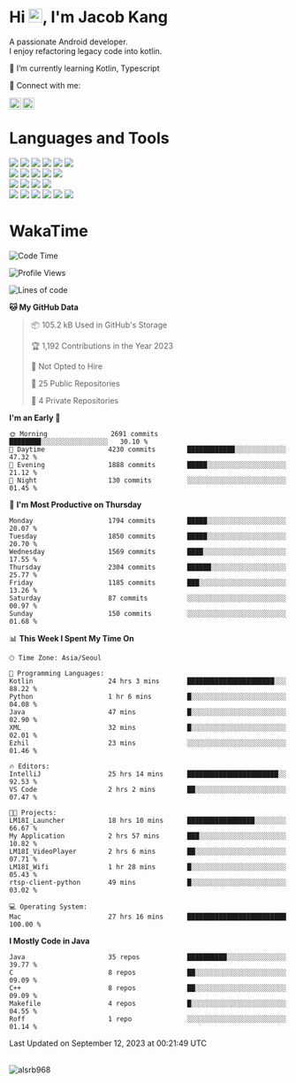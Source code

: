 # Hi <img src="https://media.giphy.com/media/hvRJCLFzcasrR4ia7z/giphy.gif" width="25px">, I'm Jacob Kang
A passionate Android developer.
</br>
I enjoy refactoring legacy code into kotlin.

🌱 I’m currently learning Kotlin, Typescript

🤝 Connect with me:

<a href="https://www.linkedin.com/in/minkyu-kang-b7477b1b2/"><img align="left" src="https://raw.githubusercontent.com/yushi1007/yushi1007/main/images/linkedin.svg" alt="Minkyu Kang | LinkedIn" width="21px"/></a>
<a href="https://www.instagram.com/_jacob_kang/"><img align="left" src="https://raw.githubusercontent.com/yushi1007/yushi1007/main/images/instagram.svg" alt="Jacob Kang | Instagram" width="21px"/></a>

</br>

# Languages and Tools

<div align="left">
<img src="https://img.shields.io/badge/java-007396?logo=java&logoColor=white"/>
<img src="https://img.shields.io/badge/kotlin-7F52FF?logo=kotlin&logoColor=white"/>
<img src="https://img.shields.io/badge/python-3776AB?logo=python&logoColor=white"/>
<img src="https://img.shields.io/badge/bash shell-4EAA25?logo=gnubash&logoColor=white"/>
<img src="https://img.shields.io/badge/c-A8B9CC?logo=c&logoColor=white"/>
<img src="https://img.shields.io/badge/c++-00599C?logo=c%2b%2b&logoColor=white"/>
</div>
<div align="left">
<img src="https://img.shields.io/badge/git-F05032?logo=git&logoColor=white"/>
<img src="https://img.shields.io/badge/github-181717?logo=github&logoColor=white"/>
<img src="https://img.shields.io/badge/mysql-4479A1?logo=mysql&logoColor=white"/>
<img src="https://img.shields.io/badge/sqlite-003B57?logo=sqlite&logoColor=white"/>
<img src="https://img.shields.io/badge/amazon AWS-232F3E?logo=amazonaws&logoColor=white"/>
</div>
<div align="left">
<img src="https://img.shields.io/badge/android-3DDC84?logo=android&logoColor=white"/>
<img src="https://img.shields.io/badge/linux-FCC624?logo=linux&logoColor=white"/>
<img src="https://img.shields.io/badge/flask-000000?logo=flask&logoColor=white"/>
<img src="https://img.shields.io/badge/arduino-00979D?logo=arduino&logoColor=white"/>
</div>
<div align="left">
<img src="https://img.shields.io/badge/slack-4A154B?logo=slack&logoColor=white"/>
<img src="https://img.shields.io/badge/notion-000000?logo=notion&logoColor=white"/>
<img src="https://img.shields.io/badge/jira-0052CC?logo=jira&logoColor=white"/>
<img src="https://img.shields.io/badge/postman-FF6C37?logo=postman&logoColor=white"/>
<img src="https://img.shields.io/badge/intellij-000000?logo=intellijidea&logoColor=white"/>
<img src="https://img.shields.io/badge/pycharm-000000?logo=pycharm&logoColor=white"/>
</div>

# WakaTime

<!--START_SECTION:waka-->
![Code Time](http://img.shields.io/badge/Code%20Time-2%2C974%20hrs%207%20mins-blue)

![Profile Views](http://img.shields.io/badge/Profile%20Views-0-blue)

![Lines of code](https://img.shields.io/badge/From%20Hello%20World%20I%27ve%20Written-5.2%20million%20lines%20of%20code-blue)

**🐱 My GitHub Data** 

> 📦 105.2 kB Used in GitHub's Storage 
 > 
> 🏆 1,192 Contributions in the Year 2023
 > 
> 🚫 Not Opted to Hire
 > 
> 📜 25 Public Repositories 
 > 
> 🔑 4 Private Repositories 
 > 
**I'm an Early 🐤** 

```text
🌞 Morning                2691 commits        ████████░░░░░░░░░░░░░░░░░   30.10 % 
🌆 Daytime                4230 commits        ████████████░░░░░░░░░░░░░   47.32 % 
🌃 Evening                1888 commits        █████░░░░░░░░░░░░░░░░░░░░   21.12 % 
🌙 Night                  130 commits         ░░░░░░░░░░░░░░░░░░░░░░░░░   01.45 % 
```
📅 **I'm Most Productive on Thursday** 

```text
Monday                   1794 commits        █████░░░░░░░░░░░░░░░░░░░░   20.07 % 
Tuesday                  1850 commits        █████░░░░░░░░░░░░░░░░░░░░   20.70 % 
Wednesday                1569 commits        ████░░░░░░░░░░░░░░░░░░░░░   17.55 % 
Thursday                 2304 commits        ██████░░░░░░░░░░░░░░░░░░░   25.77 % 
Friday                   1185 commits        ███░░░░░░░░░░░░░░░░░░░░░░   13.26 % 
Saturday                 87 commits          ░░░░░░░░░░░░░░░░░░░░░░░░░   00.97 % 
Sunday                   150 commits         ░░░░░░░░░░░░░░░░░░░░░░░░░   01.68 % 
```


📊 **This Week I Spent My Time On** 

```text
🕑︎ Time Zone: Asia/Seoul

💬 Programming Languages: 
Kotlin                   24 hrs 3 mins       ██████████████████████░░░   88.22 % 
Python                   1 hr 6 mins         █░░░░░░░░░░░░░░░░░░░░░░░░   04.08 % 
Java                     47 mins             █░░░░░░░░░░░░░░░░░░░░░░░░   02.90 % 
XML                      32 mins             █░░░░░░░░░░░░░░░░░░░░░░░░   02.01 % 
Ezhil                    23 mins             ░░░░░░░░░░░░░░░░░░░░░░░░░   01.46 % 

🔥 Editors: 
IntelliJ                 25 hrs 14 mins      ███████████████████████░░   92.53 % 
VS Code                  2 hrs 2 mins        ██░░░░░░░░░░░░░░░░░░░░░░░   07.47 % 

🐱‍💻 Projects: 
LM18I_Launcher           18 hrs 10 mins      █████████████████░░░░░░░░   66.67 % 
My Application           2 hrs 57 mins       ███░░░░░░░░░░░░░░░░░░░░░░   10.82 % 
LM18I_VideoPlayer        2 hrs 6 mins        ██░░░░░░░░░░░░░░░░░░░░░░░   07.71 % 
LM18I_Wifi               1 hr 28 mins        █░░░░░░░░░░░░░░░░░░░░░░░░   05.43 % 
rtsp-client-python       49 mins             █░░░░░░░░░░░░░░░░░░░░░░░░   03.02 % 

💻 Operating System: 
Mac                      27 hrs 16 mins      █████████████████████████   100.00 % 
```

**I Mostly Code in Java** 

```text
Java                     35 repos            ██████████░░░░░░░░░░░░░░░   39.77 % 
C                        8 repos             ██░░░░░░░░░░░░░░░░░░░░░░░   09.09 % 
C++                      8 repos             ██░░░░░░░░░░░░░░░░░░░░░░░   09.09 % 
Makefile                 4 repos             █░░░░░░░░░░░░░░░░░░░░░░░░   04.55 % 
Roff                     1 repo              ░░░░░░░░░░░░░░░░░░░░░░░░░   01.14 % 
```




 Last Updated on September 12, 2023 at 00:21:49 UTC
<!--END_SECTION:waka-->

</br>

<div align="left">
<img align="left" src="https://github-readme-stats.vercel.app/api/top-langs?username=alsrb968&show_icons=true&locale=en&layout=compact&theme=dark" alt="alsrb968" />
</div>
